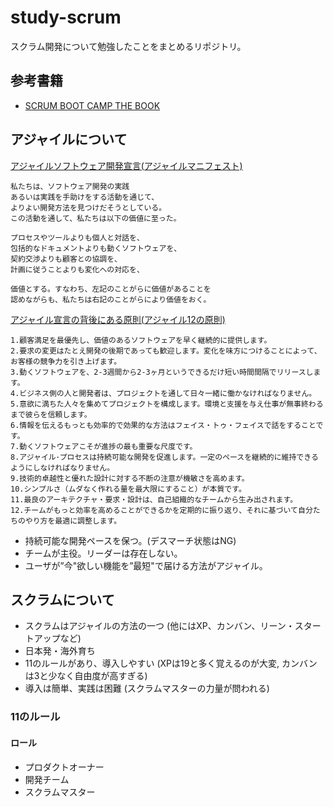 # study-scrum
スクラム開発について勉強したことをまとめるリポジトリ。

## 参考書籍
- [SCRUM BOOT CAMP THE BOOK](http://amzn.to/2tU2MOR)

## アジャイルについて
[アジャイルソフトウェア開発宣言(アジャイルマニフェスト)](http://agilemanifesto.org/iso/ja/manifesto.html)

```
私たちは、ソフトウェア開発の実践
あるいは実践を手助けをする活動を通じて、
よりよい開発方法を見つけだそうとしている。
この活動を通して、私たちは以下の価値に至った。

プロセスやツールよりも個人と対話を、
包括的なドキュメントよりも動くソフトウェアを、
契約交渉よりも顧客との協調を、
計画に従うことよりも変化への対応を、

価値とする。すなわち、左記のことがらに価値があることを
認めながらも、私たちは右記のことがらにより価値をおく。 
```

[アジャイル宣言の背後にある原則(アジャイル12の原則)](http://agilemanifesto.org/iso/ja/principles.html)
```
1.顧客満足を最優先し、価値のあるソフトウェアを早く継続的に提供します。
2.要求の変更はたとえ開発の後期であっても歓迎します。変化を味方につけることによって、お客様の競争力を引き上げます。
3.動くソフトウェアを、2-3週間から2-3ヶ月というできるだけ短い時間間隔でリリースします。
4.ビジネス側の人と開発者は、プロジェクトを通して日々一緒に働かなければなりません。
5.意欲に満ちた人々を集めてプロジェクトを構成します。環境と支援を与え仕事が無事終わるまで彼らを信頼します。
6.情報を伝えるもっとも効率的で効果的な方法はフェイス・トゥ・フェイスで話をすることです。
7.動くソフトウェアこそが進捗の最も重要な尺度です。
8.アジャイル･プロセスは持続可能な開発を促進します。一定のペースを継続的に維持できるようにしなければなりません。
9.技術的卓越性と優れた設計に対する不断の注意が機敏さを高めます。
10.シンプルさ（ムダなく作れる量を最大限にすること）が本質です。
11.最良のアーキテクチャ・要求・設計は、自己組織的なチームから生み出されます。
12.チームがもっと効率を高めることができるかを定期的に振り返り、それに基づいて自分たちのやり方を最適に調整します。
```

- 持続可能な開発ペースを保つ。(デスマーチ状態はNG)
- チームが主役。リーダーは存在しない。
- ユーザが”今"欲しい機能を”最短"で届ける方法がアジャイル。

## スクラムについて
- スクラムはアジャイルの方法の一つ (他にはXP、カンバン、リーン・スタートアップなど)
- 日本発・海外育ち
- 11のルールがあり、導入しやすい (XPは19と多く覚えるのが大変, カンバンは3と少なく自由度が高すぎる)
- 導入は簡単、実践は困難 (スクラムマスターの力量が問われる)

### 11のルール
#### ロール
- プロダクトオーナー
- 開発チーム
- スクラムマスター
